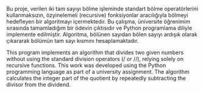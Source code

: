 Bu proje, verilen iki tam sayıyı bölme işleminde standart bölme operatörlerini kullanmaksızın, özyinelemeli (recursive) fonksiyonlar aracılığıyla bölmeyi hedefleyen bir algoritmayı içermektedir. Bu çalışma, üniversite öğrenimim sırasında tamamladığım bir ödevin çıktısıdır ve Python programlama diliyle implemente edilmiştir. 
Algoritma, bölünen sayıdan bölen sayıyı ardışık olarak çıkararak bölümün tam sayı kısmını hesaplamaktadır.



This program implements an algorithm that divides two given numbers without using the standard division operators (/ or //), relying solely on recursive functions. 
This work was developed using the Python programming language as part of a university assignment. The algorithm calculates the integer part of the quotient by repeatedly subtracting the divisor from the dividend.
